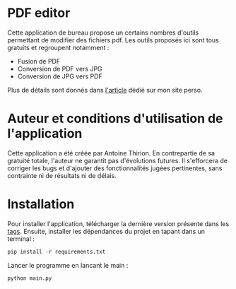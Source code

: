 # PDF editor

Cette application de bureau propose un certains nombres d'outils permettant de modifier des fichiers pdf. Les outils
proposés ici sont tous gratuits et regroupent notamment :
<ul>
<li>Fusion de PDF</li>
<li>Conversion de PDF vers JPG</li>
<li>Conversion de JPG vers PDF</li>
</ul>

Plus de détails sont donnés dans <a href="https://anthirion.github.io/personal_website/pdf_editor.html">l'article</a>
dédié sur mon site perso.

# Auteur et conditions d'utilisation de l'application

Cette application a été créée par Antoine Thirion. En contrepartie de sa gratuité
totale, l'auteur ne garantit pas d'évolutions futures. Il s'efforcera de corriger les bugs et d'ajouter des
fonctionnalités jugées pertinentes, sans contrainte ni de résultats ni de délais.

# Installation

Pour installer l'application, télécharger la dernière version présente dans
les <a href="https://github.com/anthirion/pdf_editor/tags">tags</a>.
Ensuite, installer les dépendances du projet en tapant dans un terminal :

```python
pip install -r requirements.txt
```

Lancer le programme en lancant le main :
```python
python main.py
```

<!-- 
# Problèmes rencontrés et résolutions implémentées

<ul>
<li>Utiliser un IntEnum plutôt qu'un Enum lorsqu'on manipule des entiers</li>
<li>Un signal doit être attaché à une instance de classe et pas à une classe</li>
<li>Un signal doit être connecté dans la classe qui le définit (dans le constructeur par exemple). Le slot associé doit donc utilisé la classe parent.</li>
<li>L'affichage d'un message d'erreur, d'avertissement ou d'information) bloque la prise en compte des évènements. Pour résoudre ce problème, mettre en place un timer avec un court délai (100 ms par exemple) au bout duquel le message sera affiché</li>
<li>L'utilisation de protocoles pour définir des sous-classes spécifiques</li>
<li>Différer les imports pour éviter les erreurs d'importations circulaires</li>
<li>Utiliser un QThread pour effectuer des tâches longues ou lourdes. Possibilité d'utiliser des messages</li>
</ul>
-->